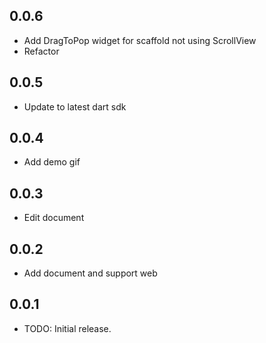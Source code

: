 ## 0.0.6

* Add DragToPop widget for scaffold not using ScrollView
* Refactor

## 0.0.5

* Update to latest dart sdk

## 0.0.4

* Add demo gif

## 0.0.3

* Edit document

## 0.0.2

* Add document and support web

## 0.0.1

* TODO: Initial release.
